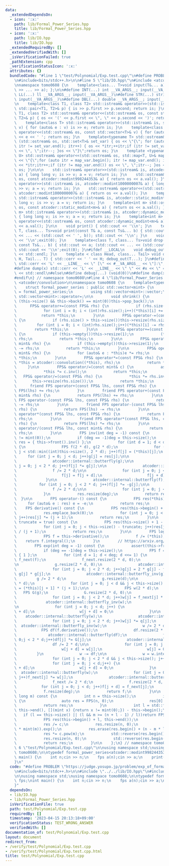 ```yaml
---
data:
  _extendedDependsOn:
  - icon: ':x:'
    path: lib/Formal_Power_Series.hpp
    title: lib/Formal_Power_Series.hpp
  - icon: ':x:'
    path: lib/IO.hpp
    title: lib/IO.hpp
  _extendedRequiredBy: []
  _extendedVerifiedWith: []
  _isVerificationFailed: true
  _pathExtension: cpp
  _verificationStatusIcon: ':x:'
  attributes: {}
  bundledCode: "#line 1 \"test/Polynomial/Exp.test.cpp\"\n#define PROBLEM \"https://judge.yosupo.jp/problem/exp_of_formal_power_series\"\
    \n#include<bits/stdc++.h>\n\n#line 5 \"lib/IO.hpp\"\n#include <atcoder/modint>\n\
    \nnamespace tomo0608 {\n    template<class... T>void input(T&... a) { (std::cin\
    \ >> ... >> a); };\n\n#define INT(...) int __VA_ARGS__; input(__VA_ARGS__)\n#define\
    \ LL(...) ll __VA_ARGS__; input(__VA_ARGS__)\n#define STR(...) string __VA_ARGS__;\
    \ input(__VA_ARGS__)\n#define DBL(...) double __VA_ARGS__; input(__VA_ARGS__)\n\
    \n    template<class T1, class T2> std::istream& operator>>(std::istream& is,\
    \ std::pair<T1, T2>& p) { is >> p.first >> p.second; return is; }\n    template<class\
    \ T1, class T2> std::ostream& operator<<(std::ostream& os, const std::pair<T1,\
    \ T2>& p) { os << '(' << p.first << \", \" << p.second << ')'; return os; }\n\
    \    template<class T> std::istream& operator>>(std::istream& is, std::vector<T>&\
    \ v) { for (auto& e : v) is >> e; return is; }\n    template<class T> std::ostream&\
    \ operator<<(std::ostream& os, const std::vector<T>& v) { for (auto& e : v) os\
    \ << e << ' '; return os; }\n    template<typename T> std::ostream& operator <<\
    \ (std::ostream& os, std::set<T>& set_var) { os << \"{\"; for (auto itr = set_var.begin();\
    \ itr != set_var.end(); itr++) { os << *itr;++itr;if (itr != set_var.end()) os\
    \ << \", \";itr--; }os << \"}\";return os; }\n    template <typename T, typename\
    \ U> std::ostream& operator<<(std::ostream& os, std::map<T, U>& map_var) { os\
    \ << \"{\";for (auto itr = map_var.begin(); itr != map_var.end(); itr++) { os\
    \ << *itr;itr++;if (itr != map_var.end()) os << \", \";itr--; }os << \"}\";return\
    \ os; }\n\n\n    std::istream& operator>>(std::istream& is, atcoder::modint998244353&\
    \ a) { long long v; is >> v; a = v; return is; }\n    std::ostream& operator<<(std::ostream&\
    \ os, const atcoder::modint998244353& a) { return os << a.val(); }\n    std::istream&\
    \ operator>>(std::istream& is, atcoder::modint1000000007& a) { long long v; is\
    \ >> v; a = v; return is; }\n    std::ostream& operator<<(std::ostream& os, const\
    \ atcoder::modint1000000007& a) { return os << a.val(); }\n    template<int m>\
    \ std::istream& operator>>(std::istream& is, atcoder::static_modint<m>& a) { long\
    \ long v; is >> v; a = v; return is; }\n    template<int m> std::ostream& operator<<(std::ostream&\
    \ os, const atcoder::static_modint<m>& a) { return os << a.val(); }\n    template<int\
    \ m> std::istream& operator>>(std::istream& is, atcoder::dynamic_modint<m>& a)\
    \ { long long v; is >> v; a = v; return is; }\n    template<int m> std::ostream&\
    \ operator<<(std::ostream& os, const atcoder::dynamic_modint<m>& a) { return os\
    \ << a.val(); }\n\n    void print() { std::cout << '\\n'; }\n    template<class\
    \ T, class... Ts>void print(const T& a, const Ts&... b) { std::cout << a; (std::cout\
    \ << ... << (std::cout << ' ', b)); std::cout << '\\n'; }\n    void drop() { std::cout\
    \ << '\\n';exit(0); }\n    template<class T, class... Ts>void drop(const T& a,\
    \ const Ts&... b) { std::cout << a; (std::cout << ... << (std::cout << ' ', b));\
    \ std::cout << '\\n';exit(0); }\n#ifdef __LOCAL\n    void debug_out() { std::cerr\
    \ << std::endl; }\n    template < class Head, class... Tail> void debug_out(Head\
    \ H, Tail... T) { std::cerr << ' ' << H; debug_out(T...); }\n#define debug(...)\
    \ std::cerr << 'L' << __LINE__ << \" [\" << #__VA_ARGS__ << \"]:\", debug_out(__VA_ARGS__)\n\
    #define dump(x) std::cerr << 'L' << __LINE__ << \" \" << #x << \" = \" << (x)\
    \ << std::endl\n#else\n#define debug(...) (void(0))\n#define dump(x) (void(0))\n\
    #endif\n} // namespace tomo0608\n#line 4 \"lib/Formal_Power_Series.hpp\"\n#include\
    \ <atcoder/convolution>\n\nnamespace tomo0608 {\n    template<typename mint>\n\
    \    struct formal_power_series : public std::vector<mint> {\n        using FPS\
    \ = formal_power_series;\n        using std::vector<mint>::vector;\n        using\
    \ std::vector<mint>::operator=;\n\n        void shrink() {\n            while\
    \ (this->size() && this->back() == mint(0))this->pop_back();\n        }\n\n  \
    \      FPS& operator+=(const FPS& rhs) {\n            if (rhs.size() > this->size())this->resize(rhs.size());\n\
    \            for (int i = 0; i < (int)rhs.size();i++)(*this)[i] += rhs[i];\n \
    \           return *this;\n        }\n\n        FPS& operator-=(const FPS& rhs)\
    \ {\n            if (rhs.size() > this->size())this->resize(rhs.size());\n   \
    \         for (int i = 0; i < (int)rhs.size();i++)(*this)[i] -= rhs[i];\n    \
    \        return *this;\n        }\n\n        FPS& operator+=(const mint& rhs)\
    \ {\n            if (this->empty())this->resize(1);\n            (*this)[0] +=\
    \ rhs;\n            return *this;\n        }\n\n        FPS& operator-=(const\
    \ mint& rhs) {\n            if (this->empty())this->resize(1);\n            (*this)[0]\
    \ -= rhs;\n            return *this;\n        }\n\n        FPS& operator*=(const\
    \ mint& rhs) {\n            for (auto& e : *this)e *= rhs;\n            return\
    \ *this;\n        }\n\n        FPS& operator*=(const FPS& rhs) {\n           \
    \ *this = atcoder::convolution((*this), rhs);\n            return *this;\n   \
    \     }\n\n        FPS& operator/=(const mint& c) {\n            assert(c != mint(0));\n\
    \            *this *= c.inv();\n            return *this;\n        }\n\n     \
    \   FPS& operator/=(const FPS& rhs) {\n            *this *= rhs.inv();\n     \
    \       this->resize(rhs.size());\n            return *this;\n        }\n\n  \
    \      friend FPS operator+(const FPS& lhs, const FPS& rhs) {\n            return\
    \ FPS(lhs) += rhs;\n        }\n        friend FPS operator+(const FPS& lhs, const\
    \ mint& rhs) {\n            return FPS(lhs) += rhs;\n        }\n\n        friend\
    \ FPS operator-(const FPS& lhs, const FPS& rhs) {\n            return FPS(lhs)\
    \ -= rhs;\n        }\n\n        friend FPS operator-(const FPS& lhs, const mint&\
    \ rhs) {\n            return FPS(lhs) -= rhs;\n        }\n\n        friend FPS\
    \ operator*(const FPS& lhs, const FPS& rhs) {\n            return FPS(lhs) *=\
    \ rhs;\n        }\n\n        friend FPS operator*(const FPS& lhs, const mint&\
    \ rhs) {\n            return FPS(lhs) *= rhs;\n        }\n\n        friend FPS\
    \ operator/(const FPS& lhs, const mint& rhs) {\n            return FPS(lhs) /=\
    \ rhs;\n        }\n\n        FPS inv(int deg = -1) const {\n            assert(this->front()\
    \ != mint(0));\n            if (deg == -1)deg = this->size();\n            FPS\
    \ res = { this->front().inv() };\n            for (int d = 1; d < deg; d <<= 1)\
    \ {\n                FPS f(2 * d), g(2 * d);\n                for (int j = 0;\
    \ j < std::min((int)this->size(), 2 * d); j++)f[j] = (*this)[j];\n           \
    \     for (int j = 0; j < d; j++)g[j] = res[j];\n\n                atcoder::internal::butterfly(f);\n\
    \                atcoder::internal::butterfly(g);\n\n                for (int\
    \ j = 0; j < 2 * d; j++)f[j] *= g[j];\n\n                atcoder::internal::butterfly_inv(f);\n\
    \                f /= 2 * d;\n\n                for (int j = 0; j < d; j++) {\n\
    \                    f[j] = f[j + d];\n                    f[j + d] = 0;\n   \
    \             }\n\n                atcoder::internal::butterfly(f);\n\n      \
    \          for (int j = 0; j < 2 * d; j++)f[j] *= -g[j];\n\n                atcoder::internal::butterfly_inv(f);\n\
    \                f /= 2 * d;\n\n                for (int j = 0; j < d; j++)res.emplace_back(f[j]);\n\
    \            }\n            res.resize(deg);\n            return res;\n      \
    \  }\n\n        FPS operator-() const {\n            FPS res(*this);\n       \
    \     for (auto& e : res) e = -e;\n            return res;\n        }\n\n    \
    \    FPS derivative() const {\n            FPS res(this->begin() + 1, this->end());\n\
    \            res.emplace_back(0);\n            for (int j = 0; j < res.size();\
    \ j++)res[j] *= (j + 1);\n            return res;\n        }\n\n        FPS integral(bool\
    \ truncate = true) const {\n            FPS res(this->size() + 1 - truncate, 0);\n\
    \            for (int j = 0; j < this->size() - truncate; j++)res[j + 1] = (*this)[j]\
    \ / (j + 1);\n            return res;\n        }\n\n        FPS log() const {\n\
    \            FPS f = this->derivative();\n            f /= (*this);\n        \
    \    return f.integral();\n        }\n        // https://arxiv.org/pdf/1301.5804.pdf\n\
    \        FPS exp(int deg = -1) const {\n            assert(this->front() == mint(0));\n\
    \            if (deg == -1)deg = this->size();\n            FPS f = { 1 }, g =\
    \ { 1 };\n            for (int d = 1; d < deg; d <<= 1) {\n                FPS\
    \ f_next(f);\n                f_next.resize(2 * d, 0);\n                atcoder::internal::butterfly(f_next);\n\
    \n                g.resize(2 * d, 0);\n                atcoder::internal::butterfly(g);\n\
    \                for (int j = 0; j < 2 * d; j++)g[j] = 2 * g[j] - f_next[j] *\
    \ g[j] * g[j];\n                atcoder::internal::butterfly_inv(g);\n       \
    \         g /= 2 * d;\n                g.resize(d);\n\n                FPS q(2\
    \ * d);\n                for (int j = 0; j < d && j < this->size() - 1; j++)q[j]\
    \ = (*this)[j + 1] * (j + 1);\n\n                FPS w(2 * d);\n             \
    \   FPS G(g);\n                G.resize(2 * d, 0);\n                atcoder::internal::butterfly(G);\n\
    \                for (int j = 0; j < 2 * d; j++)w[j] = f_next[j] * G[j];\n   \
    \             atcoder::internal::butterfly_inv(w);\n                w /= 2 * d;\n\
    \n                for (int j = 0; j < d; j++) {\n                    w[j] = w[j\
    \ + d];\n                    w[j + d] = 0;\n                }\n\n            \
    \    atcoder::internal::butterfly(w);\n                atcoder::internal::butterfly(q);\n\
    \                for (int j = 0; j < 2 * d; j++)w[j] *= q[j];\n              \
    \  atcoder::internal::butterfly_inv(w);\n                w /= 2 * d;\n\n     \
    \           FPS df(f.derivative());\n                df.resize(2 * d, 0);\n  \
    \              atcoder::internal::butterfly(df);\n                for (int j =\
    \ 0;j < 2 * d;j++)df[j] *= G[j];\n                atcoder::internal::butterfly_inv(df);\n\
    \                df /= 2 * d;\n\n                for (int j = 0; j < d;j++) {\n\
    \                    w[j + d] = w[j];\n                    w[j] = 0;\n       \
    \         }\n                w -= df;\n\n                w = w.integral();\n\n\
    \                for (int j = 0; j < 2 * d && j < this->size(); j++)w[j] += (*this)[j];\n\
    \                for (int j = 0; j < d;j++) {\n                    w[j] = w[j\
    \ + d];\n                    w[j + d] = 0;\n                }\n              \
    \  atcoder::internal::butterfly(w);\n                for (int j = 0; j < 2 * d;\
    \ j++)f_next[j] *= w[j];\n                atcoder::internal::butterfly_inv(f_next);\n\
    \                f_next /= 2 * d;\n                f.resize(2 * d, 0);\n     \
    \           for (int j = 0; j < d; j++)f[j + d] = f_next[j];\n            }\n\
    \            f.resize(deg);\n            return f;\n        }\n\n        FPS pow(long\
    \ long m) const {\n            int n = this->size();\n            if (m == 0)\
    \ {\n                auto res = FPS(n, 0);\n                res[0] = 1;\n    \
    \            return res;\n            }\n            int l = std::find_if(this->begin(),\
    \ this->end(), [](mint x) {return x != mint(0);}) - this->begin();\n         \
    \   if (l == this->size() || (l && m >= (n + l - 1) / l))return FPS(n, 0);\n\n\
    \            FPS res(this->begin() + l, this->end());\n            mint c = (*this)[l];\n\
    \            res /= c;\n            res.resize(n, 0);\n            res = (res.log()\
    \ * mint(m)).exp();\n            res.erase(res.begin() + (n - m * l), res.end());\n\
    \            res *= c.pow(m);\n            std::reverse(res.begin(), res.end());\n\
    \            res.resize(n, 0);\n            std::reverse(res.begin(), res.end());\n\
    \            return res;\n        }\n\n    };\n} // namespace tomo0608\n#line\
    \ 6 \"test/Polynomial/Exp.test.cpp\"\n\nusing namespace std;\nusing namespace\
    \ tomo0608;\n\ntypedef formal_power_series<atcoder::modint998244353> fps;\nint\
    \ main() {\n    int n;cin >> n;\n    fps a(n);cin >> a;\n    print(a.inv());\n\
    }\n"
  code: "#define PROBLEM \"https://judge.yosupo.jp/problem/exp_of_formal_power_series\"\
    \n#include<bits/stdc++.h>\n\n#include \"../../lib/IO.hpp\"\n#include \"../../lib/Formal_Power_Series.hpp\"\
    \n\nusing namespace std;\nusing namespace tomo0608;\n\ntypedef formal_power_series<atcoder::modint998244353>\
    \ fps;\nint main() {\n    int n;cin >> n;\n    fps a(n);cin >> a;\n    print(a.inv());\n\
    }"
  dependsOn:
  - lib/IO.hpp
  - lib/Formal_Power_Series.hpp
  isVerificationFile: true
  path: test/Polynomial/Exp.test.cpp
  requiredBy: []
  timestamp: '2023-04-15 20:13:18+09:00'
  verificationStatus: TEST_WRONG_ANSWER
  verifiedWith: []
documentation_of: test/Polynomial/Exp.test.cpp
layout: document
redirect_from:
- /verify/test/Polynomial/Exp.test.cpp
- /verify/test/Polynomial/Exp.test.cpp.html
title: test/Polynomial/Exp.test.cpp
---
```

